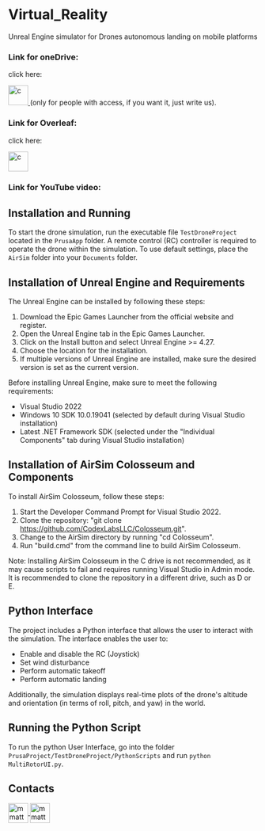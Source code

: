 # Virtual_Reality
Unreal Engine simulator for Drones autonomous landing on mobile platforms

### Link for oneDrive:
click here:

<a href="https://unigeit.sharepoint.com/:f:/r/sites/VRxRobot2223-GroupPrusa/Documenti%20condivisi/Group%20Prusa?csf=1&web=1&e=QaEd3J" target="_blank"> <img src="https://upload.wikimedia.org/wikipedia/commons/3/3c/Microsoft_Office_OneDrive_%282019%E2%80%93present%29.svg" alt="c" width="40" height="40"/> </a>
(only for people with access, if you want it, just write us).

### Link for Overleaf:
click here:

<a href="https://it.overleaf.com/read/gdyzfzgpxdkw" target="_blank"> <img src="https://images.ctfassets.net/nrgyaltdicpt/h9dpHuVys19B1sOAWvbP6/5f8d4c6d051f63e4ba450befd56f9189/ologo_square_colour_light_bg.svg" alt="c" width="40" height="40"/> </a>

### Link for YouTube video:

## Installation and Running

To start the drone simulation, run the executable file `TestDroneProject` located in the `PrusaApp` folder.
A remote control (RC) controller is required to operate the drone within the simulation. 
To use default settings, place the `AirSim` folder into your `Documents` folder.

## Installation of Unreal Engine and Requirements
The Unreal Engine can be installed by following these steps:
1. Download the Epic Games Launcher from the official website and register.
2. Open the Unreal Engine tab in the Epic Games Launcher.
3. Click on the Install button and select Unreal Engine >= 4.27.
4. Choose the location for the installation.
5. If multiple versions of Unreal Engine are installed, make sure the desired version is set as the current version.

Before installing Unreal Engine, make sure to meet the following requirements:
- Visual Studio 2022
- Windows 10 SDK 10.0.19041 (selected by default during Visual Studio installation)
- Latest .NET Framework SDK (selected under the "Individual Components" tab during Visual Studio installation)

## Installation of AirSim Colosseum and Components
To install AirSim Colosseum, follow these steps:
1. Start the Developer Command Prompt for Visual Studio 2022.
2. Clone the repository: "git clone https://github.com/CodexLabsLLC/Colosseum.git".
3. Change to the AirSim directory by running "cd Colosseum".
4. Run "build.cmd" from the command line to build AirSim Colosseum.

Note: Installing AirSim Colosseum in the C drive is not recommended, as it may cause scripts to fail and requires running Visual Studio in Admin mode. It is recommended to clone the repository in a different drive, such as D or E.

## Python Interface
The project includes a Python interface that allows the user to interact with the simulation. The interface enables the user to:
- Enable and disable the RC (Joystick)
- Set wind disturbance
- Perform automatic takeoff
- Perform automatic landing

Additionally, the simulation displays real-time plots of the drone's altitude and orientation (in terms of roll, pitch, and yaw) in the world.

## Running the Python Script

To run the python User Interface, go into the folder `PrusaProject/TestDroneProject/PythonScripts` and run `python MultiRotorUI.py`.

## Contacts

<a href="mailto:matteo.carlone99@gmail.com" >
<img align="center" src="https://user-images.githubusercontent.com/81308076/155858753-ef1238f1-5887-4e4d-9ac2-2b0bb82836e2.png" alt="mmatteo-hub" height="40" width="40" />
</a>

<a href="mailto:ettoresani0@gmail.com" >
<img align="center" src="https://user-images.githubusercontent.com/81308076/155858753-ef1238f1-5887-4e4d-9ac2-2b0bb82836e2.png" alt="mmatteo-hub" height="40" width="40" />
</a>
